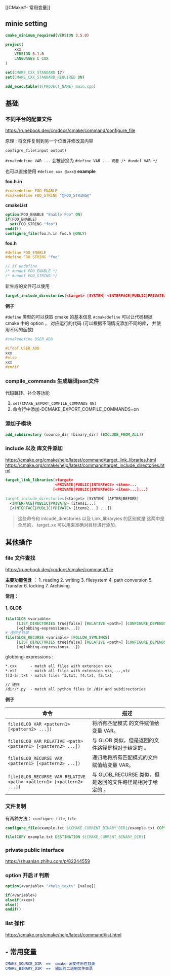 
[[CMake#- 常用变量]]

## minie setting

```Cmake
cmake_minimum_required(VERSION 3.5.0)

project(
    xxx 
    VERSION 0.1.0 
    LANGUAGES C CXX
)

set(CMAKE_CXX_STANDARD 17)
set(CMAKE_CXX_STANDARD_REQUIRED ON)

add_executable(${PROJECT_NAME} main.cpp)
```

## 基础

### 不同平台的配置文件

https://runebook.dev/cn/docs/cmake/command/configure_file

原理 : 将文件复制到另一个位置并修改其内容

`configre_file(input output)`

`#cmakedefine VAR ...`  会被替换为 `#define VAR ... 或者 /* #undef VAR */`

也可以直接使用  `#define xxx @xxx@` 
**example**

**foo.h.in**

```cpp
#cmakedefine FOO_ENABLE
#cmakedefine FOO_STRING "@FOO_STRING@"
```

**cmakeList**

```cmake
option(FOO_ENABLE "Enable Foo" ON)
if(FOO_ENABLE)
  set(FOO_STRING "foo")
endif()
configure_file(foo.h.in foo.h @ONLY)
```

**foo.h**

```cpp
#define FOO_ENABLE
#define FOO_STRING "foo"

// if undefine
/* #undef FOO_ENABLE */
/* #undef FOO_STRING */
```

新生成的文件可以使用 

```cmake
target_include_directories(<target> [SYSTEM] <INTERFACE|PUBLIC|PRIVATE> "${CMAKE_CURRENT_BINARY_DIR}")
```


**例子**

`#define` 类型的可以获取 cmake 的基本信息
`#cmakedefine` 可以让代码根据 cmake 中的 option ， 对应运行的代码 (可以根据不同情况添加不同的库， 并使用不同的函数)

```cmake
#cmakedefine USER_ADD
```

```cpp
#ifdef USER_ADD
xxx
#else
xxx
#endif
```

### compile_commands 生成编译json文件

代码跳转、补全等功能

1. `set(CMAKE_EXPORT_COMPILE_COMMANDS ON)`
2. 命令行中添加-DCMAKE_EXPORT_COMPILE_COMMANDS=on

### 添加子模块

```cmake
add_subdirectory (source_dir [binary_dir] [EXCLUDE_FROM_ALL])
```

### include 以及 库文件添加

https://cmake.org/cmake/help/latest/command/target_link_libraries.html
https://cmake.org/cmake/help/latest/command/target_include_directories.html

```cmake
target_link_libraries(<target>
                      <PRIVATE|PUBLIC|INTERFACE> <item>...
                     [<PRIVATE|PUBLIC|INTERFACE> <item>...]...)
                     
target_include_directories(<target> [SYSTEM] [AFTER|BEFORE]
  <INTERFACE|PUBLIC|PRIVATE> [items1...]
  [<INTERFACE|PUBLIC|PRIVATE> [items2...] ...])
```

> 这些命令和 inlcude_directories 以及 Link_libraryies 的区别就是 这两中是全局的， target_xx 可以用来准确对目标进行添加。
## 其他操作

### file 文件查找

https://runebook.dev/cn/docs/cmake/command/file

**主要功能包含** ： 1. reading  2. writing  3. filesystem 4. path conversion 5. Transfer 6. locking 7. Archiving

**常用：**

#### 1. GLOB

```cmake
file(GLOB <variable>
     [LIST_DIRECTORIES true|false] [RELATIVE <path>] [CONFIGURE_DEPENDS]
     [<globbing-expressions>...])
# 递归子目录
file(GLOB_RECURSE <variable> [FOLLOW_SYMLINKS]
     [LIST_DIRECTORIES true|false] [RELATIVE <path>] [CONFIGURE_DEPENDS]
     [<globbing-expressions>...])
```

globbing-expressions : 

```txt
*.cxx      - match all files with extension cxx
*.vt?      - match all files with extension vta,...,vtz
f[3-5].txt - match files f3.txt, f4.txt, f5.txt

// 递归
/dir/*.py  - match all python files in /dir and subdirectories
```

**例子**

| 命令                                                                   | 描述                                         |
| -------------------------------------------------------------------- | ------------------------------------------ |
| `file(GLOB VAR <pattern1> [<pattern2> ...])`                         | 将所有匹配模式 <pattern> 的文件赋值给变量 VAR。            |
| `file(GLOB VAR RELATIVE <path> <pattern1> [<pattern2> ...])`         | 与 GLOB 类似，但是返回的文件路径是相对于给定的 <path>。         |
| `file(GLOB_RECURSE VAR <pattern1> [<pattern2> ...])`                 | 递归地将所有匹配模式的文件赋值给变量 VAR。                    |
| `file(GLOB_RECURSE VAR RELATIVE <path> <pattern1> [<pattern2> ...])` | 与 GLOB_RECURSE 类似，但是返回的文件路径是相对于给定的 <path>。 |
### 文件复制

有两种方法： `configure_file`, `file`

```cmake
configure_file(example.txt ${CMAKE_CURRENT_BINARY_DIR}/example.txt COPYONLY)

file(COPY example.txt DESTINATION ${CMAKE_CURRENT_BINARY_DIR})
```


### private public interface

https://zhuanlan.zhihu.com/p/82244559

### option 开启 if 判断

```cmake
option(<variable> "<help_text>" [value])

if(<variable>)
elseif(<xxx>)
else()
endif()
```


### list 操作

https://cmake.org/cmake/help/latest/command/list.html




## - 常用变量

```cmake
CMAKE_SOURCE_DIR  ==  cmake 源文件所在目录
CMAKE_BINARY_DIR  ==  输出的二进制文件目录
```